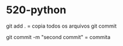 # 520-python
git add . = copia todos os arquivos
git commit

git commit -m "second commit" = commita
